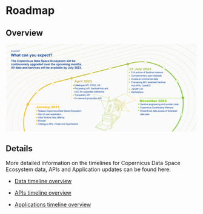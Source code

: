 # Roadmap 

## Overview
<!-- |Timeline| Jan-23 | Apr-23 | Jul-23| Nov-23 
|---|---|---|---|----|
|1. | New Data Access portal  | Catalogue API: STAC, S3  | Full archive of Sentinel missions | Sentinel engineering and auxiliary data|
|2. |Start of user registration| Processing API: Sentinel Hub and OGC for supported collections  | Complementary open datasets | Copernicus Contributing Missions |
|3.| Initial Sentinel data offering| Traceability API | Access to commercial data| Streamlined data access of federated data sets  |
|4. |Browser| On-demand production API  | Processing API: extended Sentinel Hub APIs, OpenEO  |   |
| 5.|Catalogue APIs: OData and OpenSearch |   | Jupyter Lab    |      |
|6.|  |  | Marketplace | -->
![Roadmap Summary](/_images/RoadmapSummary.png)

## Details

More detailed information on the timelines for Copernicus Data Space Ecosystem data, APIs and Application updates can be found here:

* [Data timeline overview](/Roadmap/DataTable.html)

* [APIs timeline overview](/Roadmap/APITable.html)

* [Applications timeline overview](/Roadmap/AppTable.html)


